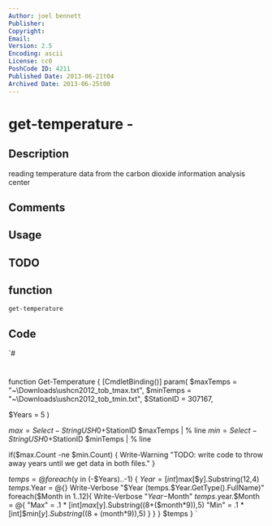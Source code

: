 ```yaml
---
Author: joel bennett
Publisher: 
Copyright: 
Email: 
Version: 2.5
Encoding: ascii
License: cc0
PoshCode ID: 4211
Published Date: 2013-06-21t04
Archived Date: 2013-06-25t00
---
```


# get-temperature - 

## Description

reading temperature data from the carbon dioxide information analysis center

## Comments



## Usage



## TODO



## function

`get-temperature`

## Code

`#
 #
 function Get-Temperature {
 [CmdletBinding()]
 param(
 	$maxTemps = "~\Downloads\ushcn2012_tob_tmax.txt",
 	$minTemps = "~\Downloads\ushcn2012_tob_tmin.txt",
 	$StationID = 307167,
 
   $Years = 5
 )
 
   $max = Select-String USH0+$StationID $maxTemps | % line
   $min = Select-String USH0+$StationID $minTemps | % line
 
   if($max.Count -ne $min.Count) {
     Write-Warning "TODO: write code to throw away years until we get data in both files."
   }
 
   $temps = @{}
   foreach($y in (-$Years)..-1) {
     $Year = [int]$max[$y].Substring(12,4)
     $temps.$Year = @{}
     Write-Verbose "$Year $($temps.$Year.GetType().FullName)"
     foreach($Month in 1..12){ 
       Write-Verbose "$Year-$Month"
       $temps.$year.$Month = @{
         "Max" = .1 * [int]$max[$y].Substring((8+($month*9)),5)
         "Min" = .1 * [int]$min[$y].Substring((8+($month*9)),5)
       }
     }
   }
   $temps
 }
`

